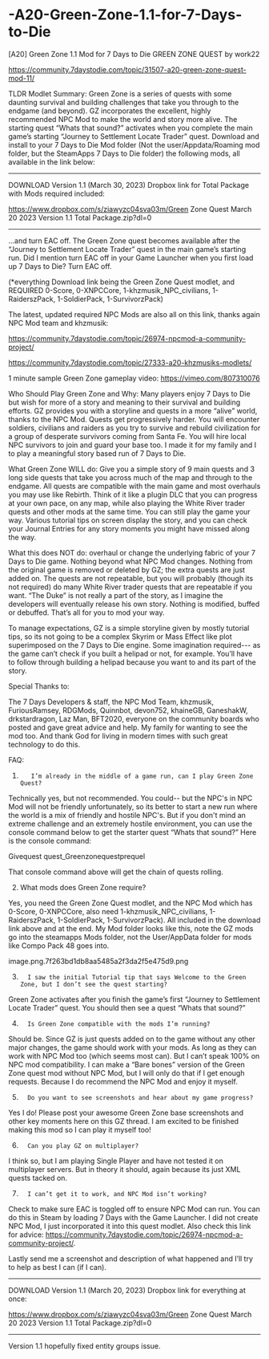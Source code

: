 # -A20-Green-Zone-1.1-for-7-Days-to-Die
[A20] Green Zone 1.1 Mod for 7 Days to Die
GREEN ZONE QUEST by work22

 
https://community.7daystodie.com/topic/31507-a20-green-zone-quest-mod-11/

 

 

TLDR Modlet Summary: Green Zone is a series of quests with some daunting survival and building challenges that take you through to the endgame (and beyond).  GZ incorporates the excellent, highly recommended NPC Mod to make the world and story more alive.  The starting quest “Whats that sound?” activates when you complete the main game’s starting “Journey to Settlement Locate Trader” quest. Download and install to your 7 Days to Die Mod folder (Not the user/Appdata/Roaming mod folder, but the SteamApps 7 Days to Die folder) the following mods, all available in the link below:

 

_______________________________________________________________________________________________________________________________________

DOWNLOAD Version 1.1 (March 30, 2023) Dropbox link for Total Package with Mods required included: 

https://www.dropbox.com/s/ziawyzc04sva03m/Green Zone Quest March 20 2023 Version 1.1 Total Package.zip?dl=0

 ______________________________________________________________________________________________________________________________________________________________________

 

 

…and turn EAC off.  The Green Zone quest becomes available after the “Journey to Settlement Locate Trader” quest in the main game’s starting run.  Did I mention turn EAC off in your Game Launcher when you first load up 7 Days to Die?  Turn EAC off.

 

 

(*everything Download link being the Green Zone Quest modlet, and REQUIRED 0-Score, 0-XNPCCore,  1-khzmusik_NPC_civilians, 1-RaiderszPack,  1-SoldierPack,  1-SurvivorzPack)

 

The latest, updated required NPC Mods are also all on this link, thanks again NPC Mod team and khzmusik:

https://community.7daystodie.com/topic/26974-npcmod-a-community-project/

https://community.7daystodie.com/topic/27333-a20-khzmusiks-modlets/

 

1 minute sample Green Zone gameplay video: https://vimeo.com/807310076

 

Who Should Play Green Zone and Why:  Many players enjoy 7 Days to Die but wish for more of a story and meaning to their survival and building efforts.  GZ provides you with a storyline and quests in a more “alive” world, thanks to the NPC Mod.  Quests get progressively harder.  You will encounter soldiers, civilians and raiders as you try to survive and rebuild civilization for a group of desperate survivors coming from Santa Fe.  You will hire local NPC survivors to join and guard your base too.  I made it for my family and I to play a meaningful story based run of 7 Days to Die.

What Green Zone WILL do:  Give you a simple story of 9 main quests and 3 long side quests that take you across much of the map and through to the endgame.  All quests are compatible with the main game and most overhauls you may use like Rebirth.  Think of it like a plugin DLC that you can progress at your own pace, on any map, while also playing the White River trader quests and other mods at the same time.   You can still play the game your way.  Various tutorial tips on screen display the story, and you can check your Journal Entries for any story moments you might have missed along the way.

What this does NOT do: overhaul or change the underlying fabric of your 7 Days to Die game.  Nothing beyond what NPC Mod changes.  Nothing from the original game is removed or deleted by GZ; the extra quests are just added on.  The quests are not repeatable, but you will probably (though its not required) do many White River trader quests that are repeatable if you want.  “The Duke” is not really a part of the story, as I imagine the developers will eventually release his own story.  Nothing is modified, buffed or debuffed.  That’s all for you to mod your way. 

To manage expectations, GZ is a simple storyline given by mostly tutorial tips, so its not going to be a complex Skyrim or Mass Effect like plot superimposed on the 7 Days to Die engine.  Some imagination required--- as the game can’t check if you built a helipad or not, for example.  You’ll have to follow through building a helipad because you want to and its part of the story.

 

Special Thanks to:

The 7 Days Developers & staff, the NPC Mod Team, khzmusik, FuriousRamsey, RDGMods, Quinnbot, devon752, khaineGB, GaneshakW, drkstardragon, Laz Man, BFT2020, everyone on the community boards who posted and gave great advice and help.  My family for wanting to see the mod too.  And thank God for living in modern times with such great technology to do this.

 

FAQ:

1.        I’m already in the middle of a game run, can I play Green Zone Quest?

Technically yes, but not recommended.  You could-- but the NPC's in NPC Mod will not be friendly unfortunately, so its better to start a new run where the world is a mix of friendly and hostile NPC's.  But if you don't mind an extreme challenge and an extremely hostile environment, you can use the console command below to get the starter quest “Whats that sound?”  Here is the console command:

 

Givequest quest_Greenzonequestprequel

 

That console command above will get the chain of quests rolling. 

 

2.  What mods does Green Zone require?  

Yes, you need the Green Zone Quest modlet, and the NPC Mod which has 0-Score, 0-XNPCCore,  also need 1-khzmusik_NPC_civilians, 1-RaiderszPack,  1-SoldierPack,  1-SurvivorzPack).  All included in the download link above and at the end.   My Mod folder looks like this, note the GZ mods go into the steamapps Mods folder, not the User/AppData folder for mods like Compo Pack 48 goes into.  

image.png.7f263bd1db8aa5485a2f3da2f5e475d9.png

 

3.       I saw the initial Tutorial tip that says Welcome to the Green Zone, but I don’t see the quest starting?

Green Zone activates after you finish the game’s first “Journey to Settlement Locate Trader” quest. You should then see a quest “Whats that sound?”  

4.       Is Green Zone compatible with the mods I’m running? 

Should be.  Since GZ is just quests added on to the game without any other major changes, the game should work with your mods.  As long as they can work with NPC Mod too (which seems most can).  But I can’t speak 100% on NPC mod compatibility.  I can make a “Bare bones” version of the Green Zone quest mod without NPC Mod, but I will only do that if I get enough requests.  Because I do recommend the NPC Mod and enjoy it myself.

 

5.       Do you want to see screenshots and hear about my game progress?

Yes I do!  Please post your awesome Green Zone base screenshots and other key moments here on this GZ thread.  I am excited to be finished making this mod so I can play it myself too! 

 

6.       Can you play GZ on multiplayer?

I think so, but I am playing Single Player and have not tested it on multiplayer servers.  But in theory it should, again because its just XML quests tacked on. 

 

7.       I can’t get it to work, and NPC Mod isn’t working?

Check to make sure EAC is toggled off to ensure NPC Mod can run.  You can do this in Steam by loading 7 Days with the Game Launcher.  I did not create NPC Mod, I just incorporated it into this quest modlet.  Also check this link for advice: https://community.7daystodie.com/topic/26974-npcmod-a-community-project/.  

Lastly send me a screenshot and description of what happened and I’ll try to help as best I can (if I can).

 

 _______________________________________________________________________________________________________________________________________

DOWNLOAD Version 1.1 (March 20, 2023) Dropbox link for everything at once: 

https://www.dropbox.com/s/ziawyzc04sva03m/Green Zone Quest March 20 2023 Version 1.1 Total Package.zip?dl=0

 ______________________________________________________________________________________________________________________________________________________________________

 

Version 1.1 hopefully fixed entity groups issue.  

 
